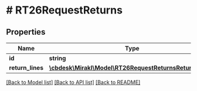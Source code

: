 # # RT26RequestReturns

## Properties

Name | Type | Description | Notes
------------ | ------------- | ------------- | -------------
**id** | **string** | Return id | [optional]
**return_lines** | [**\cbdesk\Mirakl\Model\RT26RequestReturnsReturnLines[]**](RT26RequestReturnsReturnLines.md) | Return lines | [optional]

[[Back to Model list]](../../README.md#models) [[Back to API list]](../../README.md#endpoints) [[Back to README]](../../README.md)
